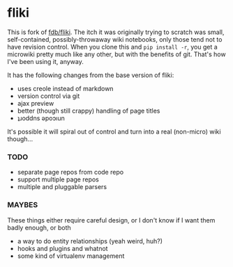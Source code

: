 fliki
=====

This is fork of [fdb/fliki](https://github.com/fdb/fliki).  The itch it
was originally trying to scratch was small, self-contained,
possibly-throwaway wiki notebooks, only those tend not to have revision
control.  When you clone this and `pip install -r`, you get a microwiki
pretty much like any other, but with the benefits of git.  That's how
I've been using it, anyway.

It has the following changes from the base version of fliki:
* uses creole instead of markdown
* version control via git
* ajax preview
* better (though still crappy) handling of page titles
* ʇɹoddns ǝpoɔıun

It's possible it will spiral out of control and turn into a real
(non-micro) wiki though...

### TODO
* separate page repos from code repo
* support multiple page repos
* multiple and pluggable parsers

### MAYBES
These things either require careful design, or I don't know if I want
them badly enough, or both
* a way to do entity relationships (yeah weird, huh?)
* hooks and plugins and whatnot
* some kind of virtualenv management

